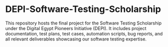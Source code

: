 # DEPI-Software-Testing-Scholarship
This repository hosts the final project for the Software Testing Scholarship under the Digital Egypt Pioneers Initiative (DEPI). It includes project documentation, test plans, test cases, automation scripts, bug reports, and all relevant deliverables showcasing our software testing expertise.
